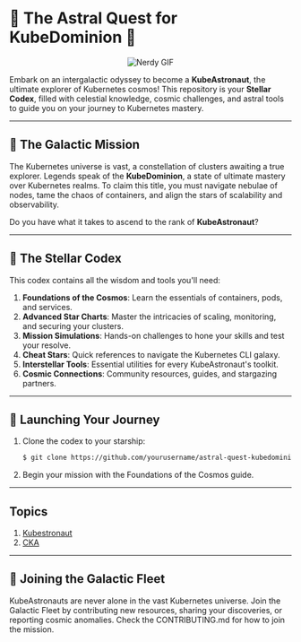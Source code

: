 # 🌌 The Astral Quest for KubeDominion 🚀  

<div align="center">

![Nerdy GIF](https://i.giphy.com/media/v1.Y2lkPTc5MGI3NjExMXB2bmdyazhicWRsaXEyeTFlMW1lZWdpZmxqeW82N3dwbThhdHJzbCZlcD12MV9pbnRlcm5hbF9naWZfYnlfaWQmY3Q9Zw/lS7GfvzSVhWOhJKlng/giphy.gif)

</div>

Embark on an intergalactic odyssey to become a **KubeAstronaut**, the ultimate explorer of Kubernetes cosmos! This repository is your **Stellar Codex**, filled with celestial knowledge, cosmic challenges, and astral tools to guide you on your journey to Kubernetes mastery.  

---  

## 🌠 The Galactic Mission  

The Kubernetes universe is vast, a constellation of clusters awaiting a true explorer. Legends speak of the **KubeDominion**, a state of ultimate mastery over Kubernetes realms. To claim this title, you must navigate nebulae of nodes, tame the chaos of containers, and align the stars of scalability and observability.  

Do you have what it takes to ascend to the rank of **KubeAstronaut**?  

---  

## 📖 The Stellar Codex  

This codex contains all the wisdom and tools you'll need:  

1. **Foundations of the Cosmos**: Learn the essentials of containers, pods, and services.  
2. **Advanced Star Charts**: Master the intricacies of scaling, monitoring, and securing your clusters.  
3. **Mission Simulations**: Hands-on challenges to hone your skills and test your resolve.  
4. **Cheat Stars**: Quick references to navigate the Kubernetes CLI galaxy.  
5. **Interstellar Tools**: Essential utilities for every KubeAstronaut's toolkit.  
6. **Cosmic Connections**: Community resources, guides, and stargazing partners.  

---  

## 🚀 Launching Your Journey  

1. Clone the codex to your starship:  
    ```bash  
    $ git clone https://github.com/yourusername/astral-quest-kubedominion.git  
    ```
2. Begin your mission with the Foundations of the Cosmos guide.

---

## Topics

1. [Kubestronaut](https://www.cncf.io/training/kubestronaut/)
2. [CKA](./topics/CKA.md)

---

## 🤝 Joining the Galactic Fleet
KubeAstronauts are never alone in the vast Kubernetes universe. Join the Galactic Fleet by contributing new resources, sharing your discoveries, or reporting cosmic anomalies. Check the CONTRIBUTING.md for how to join the mission.


